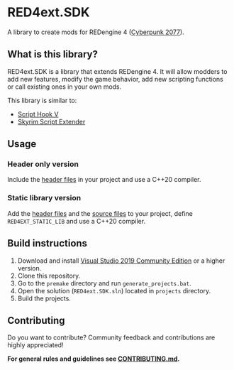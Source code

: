 # RED4ext.SDK

A library to create mods for REDengine 4 ([Cyberpunk 2077](https://www.cyberpunk.net)).

## What is this library?

RED4ext.SDK is a library that extends REDengine 4. It will allow modders to add new features, modify the game behavior, add new
scripting functions or call existing ones in your own mods.

This library is similar to:

* [Script Hook V](http://dev-c.com/GTAV/scripthookv)
* [Skyrim Script Extender](https://skse.silverlock.org/)

## Usage

### Header only version

Include the [header files](/include) in your project and use a C++20 compiler.

### Static library version

Add the [header files](/include) and the [source files](/src) to your project, define `RED4EXT_STATIC_LIB` and use a C++20 compiler.

## Build instructions

1. Download and install [Visual Studio 2019 Community Edition](https://www.visualstudio.com/) or a higher version.
2. Clone this repository.
3. Go to the `premake` directory and run `generate_projects.bat`.
4. Open the solution (`RED4ext.SDK.sln`) located in `projects` directory.
5. Build the projects.

## Contributing

Do you want to contribute? Community feedback and contributions are highly appreciated!

**For general rules and guidelines see [CONTRIBUTING.md](/CONTRIBUTING.md).**
